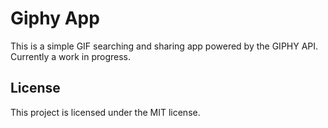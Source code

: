 # Giphy App
This is a simple GIF searching and sharing app powered by the GIPHY API. Currently a work in progress.

## License
This project is licensed under the MIT license.